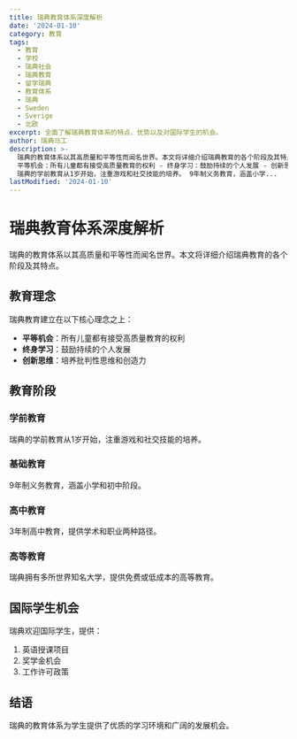```yaml
---
title: 瑞典教育体系深度解析
date: '2024-01-10'
category: 教育
tags:
  - 教育
  - 学校
  - 瑞典社会
  - 瑞典教育
  - 留学瑞典
  - 教育体系
  - 瑞典
  - Sweden
  - Sverige
  - 北欧
excerpt: 全面了解瑞典教育体系的特点、优势以及对国际学生的机会。
author: 瑞典马工
description: >-
  瑞典的教育体系以其高质量和平等性而闻名世界。本文将详细介绍瑞典教育的各个阶段及其特点。 瑞典教育建立在以下核心理念之上： -
  平等机会：所有儿童都有接受高质量教育的权利 - 终身学习：鼓励持续的个人发展 - 创新思维：培养批判性思维和创造力
  瑞典的学前教育从1岁开始，注重游戏和社交技能的培养。 9年制义务教育，涵盖小学...
lastModified: '2024-01-10'
---
```


# 瑞典教育体系深度解析

瑞典的教育体系以其高质量和平等性而闻名世界。本文将详细介绍瑞典教育的各个阶段及其特点。

## 教育理念

瑞典教育建立在以下核心理念之上：

- **平等机会**：所有儿童都有接受高质量教育的权利
- **终身学习**：鼓励持续的个人发展
- **创新思维**：培养批判性思维和创造力

## 教育阶段

### 学前教育

瑞典的学前教育从1岁开始，注重游戏和社交技能的培养。

### 基础教育

9年制义务教育，涵盖小学和初中阶段。

### 高中教育

3年制高中教育，提供学术和职业两种路径。

### 高等教育

瑞典拥有多所世界知名大学，提供免费或低成本的高等教育。

## 国际学生机会

瑞典欢迎国际学生，提供：

1. 英语授课项目
2. 奖学金机会
3. 工作许可政策

## 结语

瑞典的教育体系为学生提供了优质的学习环境和广阔的发展机会。
